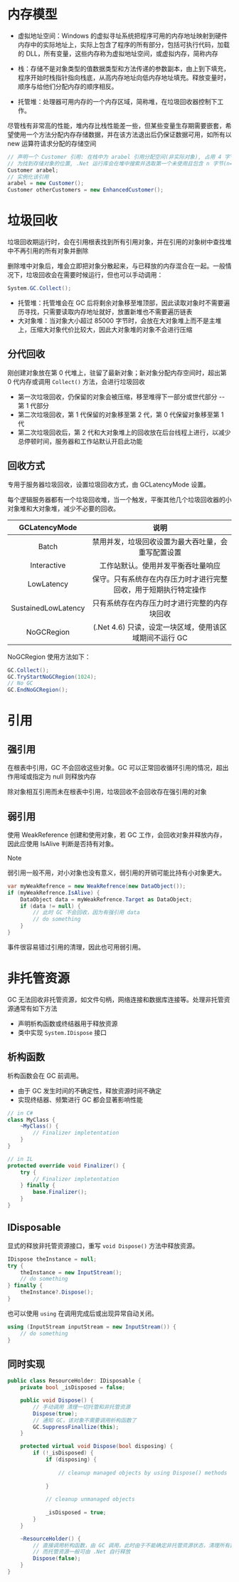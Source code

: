 # 内存模型

- 虚拟地址空间：Windows 的虚拟寻址系统把程序可用的内存地址映射到硬件内存中的实际地址上，实际上包含了程序的所有部分，包括可执行代码，加载的 DLL，所有变量，这些内存称为虚拟地址空间，或虚拟内存，简称内存

- 栈：存储不是对象类型的值数据类型和方法传递的参数副本，由上到下填充，程序开始时栈指针指向栈底，从高内存地址向低内存地址填充。释放变量时，顺序与给他们分配内存的顺序相反。

- 托管堆：处理器可用内存的一个内存区域，简称堆，在垃圾回收器控制下工作。

尽管栈有非常高的性能，堆内存比栈性能差一些，但某些变量生存期需要嵌套，希望使用一个方法分配内存存储数据，并在该方法退出后仍保证数据可用，如所有以 new 运算符请求分配的存储空间

```c#
// 声明一个 Customer 引用: 在栈中为 arabel 引用分配空间(非实际对象), 占用 4 字节空间, 并将 arabel 的值设置为分配给 Customer 对象的内存空间(即使还没有调用构造函数创建)
// 为找到存储对象的位置, .Net 运行库会在堆中搜索并选取第一个未使用且包含 n 字节(n=sizeof(Customer))的连续块为 arabel 引用在栈中的空间赋值
Customer arabel;
// 实例化该引用
arabel = new Customer();
Customer otherCustomers = new EnhancedCustomer();
```
# 垃圾回收

垃圾回收期运行时，会在引用根表找到所有引用对象，并在引用的对象树中查找堆中不再引用的所有对象并删除

删除堆中对象后，堆会立即把对象分散起来，与已释放的内存混合在一起。一般情况下，垃圾回收会在需要时候运行，但也可以手动调用：

```csharp
System.GC.Collect();
```

- 托管堆：托管堆会在 GC 后将剩余对象移至堆顶部，因此读取对象时不需要遍历寻找，只需要读取内存地址就好，放置新堆也不需要遍历链表
- 大对象堆：当对象大小超过 85000 字节时，会放在大对象堆上而不是主堆上，压缩大对象代价比较大，因此大对象堆的对象不会进行压缩
## 分代回收

刚创建对象放在第 0 代堆上，驻留了最新对象；新对象分配内存空间时，超出第 0 代内存或调用 `Collect()` 方法，会进行垃圾回收
- 第一次垃圾回收，仍保留的对象会被压缩，移至堆得下一部分或世代部分 -- 第 1 代部分
- 第二次垃圾回收，第 1 代保留的对象移至第 2 代，第 0 代保留对象移至第 1 代
- 第二次垃圾回收后，第 2 代和大对象堆上的回收放在后台线程上进行，以减少总停顿时间，服务器和工作站默认开启此功能
## 回收方式

专用于服务器垃圾回收，设置垃圾回收方式，由 GCLatencyMode 设置。

每个逻辑服务器都有一个垃圾回收堆，当一个触发，平衡其他几个垃圾回收器的小对象堆和大对象堆，减少不必要的回收。

|    GCLatencyMode    |                               说明                               |
|:-------------------:|:----------------------------------------------------------------:|
|        Batch        |        禁用并发，垃圾回收设置为最大吞吐量，会重写配置设置        |
|     Interactive     |                工作站默认。使用并发平衡吞吐量响应                |
|     LowLatency      | 保守。只有系统存在内存压力时才进行完整回收，用于短期执行特定操作 |
| SustainedLowLatency |           只有系统存在内存压力时才进行完整的内存块回收           |
|     NoGCRegion      |      (.Net 4.6) 只读，设定一块区域，使用该区域期间不运行 GC      | 

NoGCRegion 使用方法如下：

```csharp
GC.Collect();
GC.TryStartNoGCRegion(1024);
// No GC
GC.EndNoGCRegion();
```
# 引用

## 强引用

在根表中引用，GC 不会回收这些对象。GC 可以正常回收循环引用的情况，超出作用域或指定为 null 则释放内存

除对象相互引用而未在根表中引用，垃圾回收不会回收存在强引用的对象
## 弱引用

使用 WeakReference 创建和使用对象，若 GC 工作，会回收对象并释放内存，因此应使用 IsAlive 判断是否持有对象。

> [!note]
> 弱引用一般不用，对小对象也没有意义，弱引用的开销可能比持有小对象更大。

```csharp
var myWeakRefrence = new WeakRefrence(new DataObject());
if (myWeakRefrence.IsAlive) {
    DataObject data = myWeakRefrence.Target as DataObject;
    if (data != null) {
        // 此时 GC 不会回收，因为有强引用 data
        // do something
    }
}
```

事件很容易错过引用的清理，因此也可用弱引用。
# 非托管资源

GC 无法回收非托管资源，如文件句柄，网络连接和数据库连接等。处理非托管资源通常有如下方法
- 声明析构函数或终结器用于释放资源
- 类中实现 `System.IDispose` 接口
## 析构函数

析构函数会在 GC 前调用。
- 由于 GC 发生时间的不确定性，释放资源时间不确定
- 实现终结器、频繁进行 GC 都会显著影响性能

```csharp
// in C#
class MyClass {
    ~MyClass() {
        // Finalizer impletentation
    }
}

// in IL
protected override void Finalizer() {
    try {
        // Finalizer impletentation
    } finally {
        base.Finalizer();
    }
}
```
## IDisposable

显式的释放非托管资源接口，重写 `void Dispose()` 方法中释放资源。

```csharp
IDispose theInstance = null;
try {
    theInstance = new InputStream();
    // do something
} finally {
    theInstance?.Dispose();
}
```

也可以使用 `using` 在调用完成后或出现异常自动关闭。

```csharp
using (InputStream inputStream = new InputStream()) {
    // do something
}
```
## 同时实现

```csharp
public class ResourceHolder: IDisposable {
    private bool _isDisposed = false;

    public void Dispose() {
        // 手动调用 清理一切托管和非托管资源
        Dispose(true);
        // 通知 GC，该对象不需要调用析构函数了
        GC.SuppressFinallize(this);
    }

    protected virtual void Dispose(bool disposing) {
        if (!_isDisposed) {
            if (disposing) {
                
                // cleanup managed objects by using Dispose() methods
                
            }
            
            // cleanup unmanaged objects
            
            _isDisposed = true;
        }
    }

    ~ResourceHolder() {
        // 直接调用析构函数，由 GC 调用，此时由于不能确定非托管资源状态，清理所有非托管资源
        // 而托管资源一般可由 .Net 自行释放
        Dispose(false);
    }
}
```
